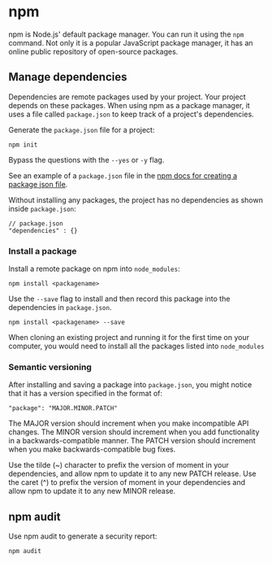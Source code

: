 # npm

npm is Node.js' default package manager. You can run it using the `npm` command.
Not only it is a popular JavaScript package manager, it has an online public repository of open-source packages.

## Manage dependencies

Dependencies are remote packages used by your project. Your project depends on these packages. When using npm as a package manager, it uses a file called `package.json` to keep track of a project's dependencies.

Generate the `package.json` file for a project:

```
npm init
```

Bypass the questions with the `--yes` or `-y` flag.

See an example of a `package.json` file in the [npm docs for creating a package json file](https://docs.npmjs.com/creating-a-package-json-file).

Without installing any packages, the project has no dependencies as shown inside `package.json`:

```
// package.json
"dependencies" : {}
```

### Install a package

Install a remote package on npm into `node_modules`:

```
npm install <packagename>
```

Use the `--save` flag to install and then record this package into the dependencies in `package.json`.

```
npm install <packagename> --save
```

When cloning an existing project and running it for the first time on your computer, you would need to install all the packages listed into `node_modules`

### Semantic versioning

After installing and saving a package into `package.json`, you might notice that it has a version specified in the format of:

```
"package": "MAJOR.MINOR.PATCH"
```

The MAJOR version should increment when you make incompatible API changes.
The MINOR version should increment when you add functionality in a backwards-compatible manner.
The PATCH version should increment when you make backwards-compatible bug fixes.

Use the tilde (~) character to prefix the version of moment in your dependencies, and allow npm to update it to any new PATCH release.
Use the caret (^) to prefix the version of moment in your dependencies and allow npm to update it to any new MINOR release.

## npm audit

Use npm audit to generate a security report:

```
npm audit
```
